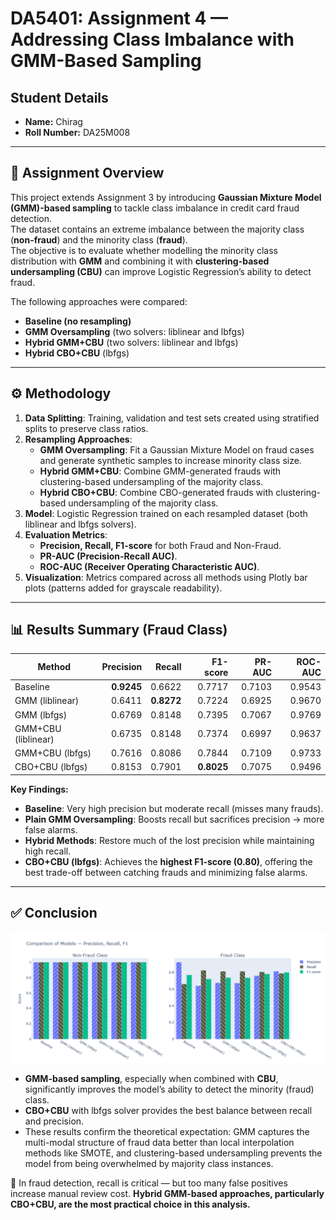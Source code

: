 # DA5401: Assignment 4 — Addressing Class Imbalance with GMM-Based Sampling

## Student Details
- **Name:** Chirag  
- **Roll Number:** DA25M008  

---

## 📌 Assignment Overview
This project extends Assignment 3 by introducing **Gaussian Mixture Model (GMM)-based sampling** to tackle class imbalance in credit card fraud detection.  
The dataset contains an extreme imbalance between the majority class (**non-fraud**) and the minority class (**fraud**).  
The objective is to evaluate whether modelling the minority class distribution with **GMM** and combining it with **clustering-based undersampling (CBU)** can improve Logistic Regression’s ability to detect fraud.

The following approaches were compared:

* **Baseline (no resampling)**
* **GMM Oversampling** (two solvers: liblinear and lbfgs)
* **Hybrid GMM+CBU** (two solvers: liblinear and lbfgs)
* **Hybrid CBO+CBU** (lbfgs)

---

## ⚙️ Methodology

1. **Data Splitting**: Training, validation and test sets created using stratified splits to preserve class ratios.  
2. **Resampling Approaches**:
   * **GMM Oversampling**: Fit a Gaussian Mixture Model on fraud cases and generate synthetic samples to increase minority class size.
   * **Hybrid GMM+CBU**: Combine GMM-generated frauds with clustering-based undersampling of the majority class.
   * **Hybrid CBO+CBU**: Combine CBO-generated frauds with clustering-based undersampling of the majority class.
3. **Model**: Logistic Regression trained on each resampled dataset (both liblinear and lbfgs solvers).
4. **Evaluation Metrics**:
   * **Precision, Recall, F1-score** for both Fraud and Non-Fraud.
   * **PR-AUC (Precision-Recall AUC)**.
   * **ROC-AUC (Receiver Operating Characteristic AUC)**.
5. **Visualization**: Metrics compared across all methods using Plotly bar plots (patterns added for grayscale readability).

---

## 📊 Results Summary (Fraud Class)

| Method              | Precision | Recall | F1-score | PR-AUC | ROC-AUC |
| ------------------- | --------: | ------:| --------:| ------:| -------:|
| Baseline            | **0.9245** | 0.6622 | 0.7717 | 0.7103 | 0.9543 |
| GMM (liblinear)     | 0.6411 | **0.8272** | 0.7224 | 0.6925 | 0.9670 |
| GMM (lbfgs)         | 0.6769 | 0.8148 | 0.7395 | 0.7067 | 0.9769 |
| GMM+CBU (liblinear) | 0.6735 | 0.8148 | 0.7374 | 0.6997 | 0.9637 |
| GMM+CBU (lbfgs)     | 0.7616 | 0.8086 | 0.7844 | 0.7109 | 0.9733 |
| CBO+CBU (lbfgs)     | 0.8153 | 0.7901 | **0.8025** | 0.7075 | 0.9496 |

**Key Findings:**

* **Baseline**: Very high precision but moderate recall (misses many frauds).
* **Plain GMM Oversampling**: Boosts recall but sacrifices precision → more false alarms.
* **Hybrid Methods**: Restore much of the lost precision while maintaining high recall.
* **CBO+CBU (lbfgs)**: Achieves the **highest F1-score (0.80)**, offering the best trade-off between catching frauds and minimizing false alarms.

---

## ✅ Conclusion

![Performance Comparison Plot](comparison_plot.png)

* **GMM-based sampling**, especially when combined with **CBU**, significantly improves the model’s ability to detect the minority (fraud) class.
* **CBO+CBU** with lbfgs solver provides the best balance between recall and precision.
* These results confirm the theoretical expectation: GMM captures the multi-modal structure of fraud data better than local interpolation methods like SMOTE, and clustering-based undersampling prevents the model from being overwhelmed by majority class instances.

📌 In fraud detection, recall is critical — but too many false positives increase manual review cost. **Hybrid GMM-based approaches, particularly CBO+CBU, are the most practical choice in this analysis.**
